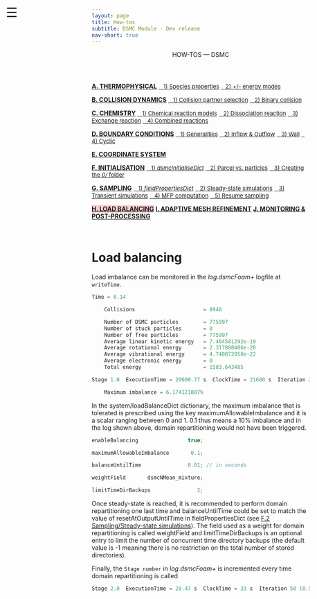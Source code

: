 ```yaml
---
layout: page
title: How-tos
subtitle: DSMC Module - Dev release
nav-short: true
---
```


<div id="mySidenav" class="sidenav">
  <a href="javascript:void(0)" class="closebtn" onclick="closeNav()"><i class='fa fa-times'></i></a>
  <header>HOW-TOS — DSMC</header>
  <a href="https://hystrath.github.io/how-tos-dsmc-dev/how-tos-dsmc-dev-thermophysical/"><b>A. THERMOPHYSICAL</b></a>
  <a href="https://hystrath.github.io/how-tos-dsmc-dev/how-tos-dsmc-dev-thermophysical/#1-species-thermophysical-properties" style="padding-top:4px; padding-bottom:4px"><span style="font-size:13px">&nbsp;&nbsp; 1) Species properties</span></a>
  <a href="https://hystrath.github.io/how-tos-dsmc-dev/how-tos-dsmc-dev-thermophysical/#2-addingremoving-energy-modes"  style="padding-top:4px"><span style="font-size:13px">&nbsp;&nbsp; 2) +/- energy modes</span></a>

  <a href="https://hystrath.github.io/how-tos-dsmc-dev/how-tos-dsmc-dev-collision-dynamics"><b>B. COLLISION DYNAMICS</b></a>
  <a href="https://hystrath.github.io/how-tos-dsmc-dev/how-tos-dsmc-dev-collision-dynamics/#1-collision-partner-selection"  style="padding-top:4px; padding-bottom:4px"><span style="font-size:13px">&nbsp;&nbsp; 1) Collision partner selection</span></a>
  <a href="https://hystrath.github.io/how-tos-dsmc-dev/how-tos-dsmc-dev-collision-dynamics/#2-binary-collision"  style="padding-top:4px"><span style="font-size:13px">&nbsp;&nbsp; 2) Binary collision</span></a>

  <a href="https://hystrath.github.io/how-tos-dsmc-dev/how-tos-dsmc-dev-chemistry/"><b>C. CHEMISTRY</b></a>
  <a href="https://hystrath.github.io/how-tos-dsmc-dev/how-tos-dsmc-dev-chemistry/#1-chemical-reaction-models"  style="padding-top:4px; padding-bottom:4px"><span style="font-size:13px">&nbsp;&nbsp; 1) Chemical reaction models</span></a>
  <a href="https://hystrath.github.io/how-tos-dsmc-dev/how-tos-dsmc-dev-chemistry/#2-dissociation-reaction"  style="padding-top:4px; padding-bottom:4px"><span style="font-size:13px">&nbsp;&nbsp; 2) Dissociation reaction</span></a>
  <a href="https://hystrath.github.io/how-tos-dsmc-dev/how-tos-dsmc-dev-chemistry/#3-exchange-reaction"  style="padding-top:4px; padding-bottom:4px"><span style="font-size:13px">&nbsp;&nbsp; 3) Exchange reaction</span></a>
  <a href="https://hystrath.github.io/how-tos-dsmc-dev/how-tos-dsmc-dev-chemistry/#4-combined-reactions"  style="padding-top:4px"><span style="font-size:13px">&nbsp;&nbsp; 4) Combined reactions</span></a>

  <a href="https://hystrath.github.io/how-tos-dsmc-dev/how-tos-dsmc-dev-boundary-conditions"><b>D. BOUNDARY CONDITIONS</b></a>
  <a href="https://hystrath.github.io/how-tos-dsmc-dev/how-tos-dsmc-dev-boundary-conditions/#1-generalities"  style="padding-top:4px; padding-bottom:4px"><span style="font-size:13px">&nbsp;&nbsp; 1) Generalities</span></a>
  <a href="https://hystrath.github.io/how-tos-dsmc-dev/how-tos-dsmc-dev-boundary-conditions/#2-inflow--outflow-boundary-conditions"  style="padding-top:4px; padding-bottom:4px"><span style="font-size:13px">&nbsp;&nbsp; 2) Inflow & Outflow</span></a>
  <a href="https://hystrath.github.io/how-tos-dsmc-dev/how-tos-dsmc-dev-boundary-conditions/#3-wall-boundary-conditions"  style="padding-top:4px; padding-bottom:4px"><span style="font-size:13px">&nbsp;&nbsp; 3) Wall</span></a>
  <a href="https://hystrath.github.io/how-tos-dsmc-dev/how-tos-dsmc-dev-boundary-conditions/#4-cyclic-boundary-conditions"  style="padding-top:4px"><span style="font-size:13px">&nbsp;&nbsp; 4) Cyclic</span></a>
  
  <a href="https://hystrath.github.io/how-tos-dsmc-dev/how-tos-dsmc-dev-coordinate-system/"><b>E. COORDINATE SYSTEM</b></a>
  
  <a href="https://hystrath.github.io/how-tos-dsmc-dev/how-tos-dsmc-dev-initialisation/"><b>F. INITIALISATION</b></a>
  <a href="https://hystrath.github.io/how-tos-dsmc-dev/how-tos-dsmc-dev-initialisation/#1-the-dsmcinitialisedict-dictionary"  style="padding-top:4px; padding-bottom:4px"><span style="font-size:13px">&nbsp;&nbsp; 1) <i>dsmcInitialiseDict</i></span></a>
  <a href="https://hystrath.github.io/how-tos-dsmc-dev/how-tos-dsmc-dev-initialisation/#2-dsmc-parcel-vs-real-particles"  style="padding-top:4px; padding-bottom:4px"><span style="font-size:13px">&nbsp;&nbsp; 2) Parcel vs. particles</span></a>
  <a href="https://hystrath.github.io/how-tos-dsmc-dev/how-tos-dsmc-dev-initialisation/#3-creating-the-0-folder"  style="padding-top:4px"><span style="font-size:13px">&nbsp;&nbsp; 3) Creating the <i>0/</i> folder</span></a>
  
  <a href="https://hystrath.github.io/how-tos-dsmc-dev/how-tos-dsmc-dev-sampling/"><b>G. SAMPLING</b></a>
  <a href="https://hystrath.github.io/how-tos-dsmc-dev/how-tos-dsmc-dev-sampling/#1-the-fieldpropertiesdict-dictionary"  style="padding-top:4px; padding-bottom:4px"><span style="font-size:13px">&nbsp;&nbsp; 1) <i>fieldPropertiesDict</i></span></a>
  <a href="https://hystrath.github.io/how-tos-dsmc-dev/how-tos-dsmc-dev-sampling/#2-steady-state-simulations"  style="padding-top:4px; padding-bottom:4px"><span style="font-size:13px">&nbsp;&nbsp; 2) Steady-state simulations</span></a>
  <a href="https://hystrath.github.io/how-tos-dsmc-dev/how-tos-dsmc-dev-sampling/#3-transient-simulations" style="padding-top:4px; padding-bottom:4px"><span style="font-size:13px">&nbsp;&nbsp; 3) Transient simulations</span></a>
  <a href="https://hystrath.github.io/how-tos-dsmc-dev/how-tos-dsmc-dev-sampling/#4-mean-free-path-computation"  style="padding-top:4px; padding-bottom:4px"><span style="font-size:13px">&nbsp;&nbsp; 4) MFP computation</span></a>
  <a href="https://hystrath.github.io/how-tos-dsmc-dev/how-tos-dsmc-dev-sampling/#5-resume-sampling" style="padding-top:4px"><span style="font-size:13px">&nbsp;&nbsp; 5) Resume sampling</span></a>
  
  <a href="https://hystrath.github.io/how-tos-dsmc-dev/how-tos-dsmc-dev-load-balancing/" style="background-color:#FFCCCC"><b>H. LOAD BALANCING</b></a>
  <a href="https://hystrath.github.io/how-tos-dsmc-dev/how-tos-dsmc-dev/#i-adaptive-mesh-refinement"><b>I. ADAPTIVE MESH REFINEMENT</b></a>
  <a href="https://hystrath.github.io/how-tos-dsmc-dev/how-tos-dsmc-dev/#j-monitoring--post-processing"><b>J. MONITORING & POST-PROCESSING</b></a>
</div>

<span style="position: fixed;font-size:30px;cursor:pointer; margin:0px; top:60px;left:30px;" onclick="reopenNav()">&#9776;</span>

<script>
function openNav() {
  document.getElementById("mySidenav").style.width = "225px";
  document.getElementById("mySidenav").style.transition = "0s";
  document.getElementById('mySidenav').scrollTop = "700";
}

function closeNav() {
  document.getElementById("mySidenav").style.width = "0px";
}

function reopenNav() {
  document.getElementById("mySidenav").style.width = "225px";
  document.getElementById("mySidenav").style.transition = "0.5s";
  document.getElementById('mySidenav').scrollTop = "700";
}

openNav()
</script>

&nbsp;   

# Load balancing

Load imbalance can be monitored in the _log.dsmcFoam+_ logfile at `writeTime`.

```c++
Time = 0.14

    Collisions                      = 8948

    Number of DSMC particles        = 775997
    Number of stuck particles       = 0
    Number of free particles        = 775997
    Average linear kinetic energy   = 7.404581292e-19
    Average rotational energy       = 2.317800406e-20
    Average vibrational energy      = 4.740872058e-22
    Average electronic energy       = 0
    Total energy                    = 1583.643485

Stage 1.0  ExecutionTime = 20600.77 s  ClockTime = 21680 s  Iteration 20000 (7.67 s)

    Maximum imbalance = 6.174121807%
```

In the <dirname>system/</dirname><dict>loadBalanceDict</dict> dictionary, the maximum imbalance that is tolerated is prescribed using the key <dictkey>maximumAllowableImbalance</dictkey> and it is a scalar ranging between 0 and 1. <dictval>0.1</dictval> thus means a 10% imbalance and in the log shown above, domain repartitioning would not have been triggered.

```c++
enableBalancing                true;

maximumAllowableImbalance       0.1;

balanceUntilTime               0.01; // in seconds

weightField       dsmcNMean_mixture;

limitTimeDirBackups               2; 
```

Once steady-state is reached, it is recommended to perform domain repartitioning one last time and <dictkey>balanceUntilTime</dictkey> could be set to match the value of <dictkey>resetAtOutputUntilTime</dictkey> in <dict>fieldPropertiesDict</dict> (see [F.2 Sampling/Steady-state simulations](https://hystrath.github.io/how-tos-dsmc-dev/how-tos-dsmc-dev-sampling/#2-steady-state-simulations)). The field used as a weight for domain repartitioning is called <dictkey>weightField</dictkey> and <dictkey>limitTimeDirBackups</dictkey> is an optional entry to limit the number of concurrent time directory backups (the default value is <dictval>-1</dictval> meaning there is no restriction on the total number of stored directories). 

Finally, the `Stage number` in _log.dsmcFoam+_ is incremented every time domain repartitioning is called

```c++
Stage 2.0  ExecutionTime = 28.47 s  ClockTime = 33 s  Iteration 50 (0.59 s)
```

